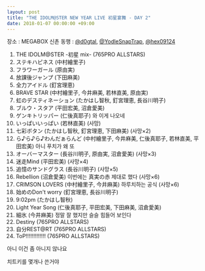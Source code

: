 ```yaml
---
layout: post
title: "THE IDOLM@STER NEW YEAR LIVE 初星宴舞 - DAY 2"
date: 2018-01-07 00:00:00 +09:00
---
```


장소 : MEGABOX 신촌
동행 : [@d0gtal](https://twitter.com/d0gtal), [@YodleSnapTrap](https://twitter.com/YodleSnapTrap), [@hex09124](https://twitter.com/hex09124)

1.  THE IDOLM@STER -初星 mix- (765PRO ALLSTARS)
2.  ステキハピネス (中村繪里子)
3.  フラワーガール (原由実)
4.  放課後ジャンプ (下田麻美)
5.  全力アイドル (釘宮理恵)
6.  BRAVE STAR (中村繪里子, 今井麻美, 若林直美, 原由実)
7.  虹のデスティネーション (たかはし智秋, 釘宮理恵, 長谷川明子)
8.  ブルウ・スタア (平田宏美, 沼倉愛美)
9.  ゲンキトリッパー (仁後真耶子)
    와 이게 나오네
10. いっぱいいっぱい (若林直美)
    (사망)
11. 七彩ボタン (たかはし智秋, 釘宮理恵, 下田麻美)
    (사망×2)
12. ら♪ら♪ら♪わんだぁらんど (中村繪里子, 今井麻美, 仁後真耶子, 若林直美, 平田宏美)
    아니 푸치가 왜 또
13. オーバーマスター (長谷川明子, 原由実, 沼倉愛美)
    (사망×3)
14. 迷走Mind (平田宏美)
    (사망×4)
15. 追憶のサンドグラス (長谷川明子)
    (사망×5)
16. Rebellion (沼倉愛美)
    이번에는 真実の赤 제대로 했다 (사망×6)
17. CRIMSON LOVERS (中村繪里子, 今井麻美)
    하루치하는 공식 (사망×6)
18. 始めのDon't worry (釘宮理恵, 長谷川明子)
19. 9:02pm (たかはし智秋)
20. Light Year Song (仁後真耶子, 平田宏美, 下田麻美, 沼倉愛美)
21. 細氷 (今井麻美)
    정말 잘 했지만 슬슬 힘들어 보인다
22. Destiny (765PRO ALLSTARS)
23. 自分REST@RT (765PRO ALLSTARS)
24. ToP!!!!!!!!!!!!! (765PRO ALLSTARS)

아니 이건 좀 아니지 않나요

치트키를 몇개나 쓴거야
